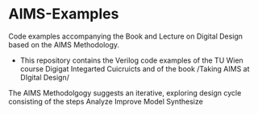# AIMS-Examples
Code examples accompanying the Book and Lecture on Digital Design based on the AIMS Methodology.

* This repository contains the Verilog code examples of the TU Wien course Digigat
  Integarted Cuicruicts and of the book /Taking AIMS at DIgital Design/

The AIMS Methodolgogy suggests an iterative, exploring design cycle consisting of the steps
Analyze
Improve
Model
Synthesize

